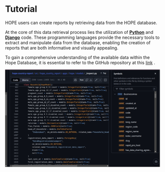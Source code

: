 # Tutorial

HOPE users can create reports by retrieving data from the HOPE database.

At the core of this data retrieval process lies the utilization of [**Python**](https://www.python.org/) and [**Django**](https://www.djangoproject.com/) code. These programming languages provide the necessary tools to extract and manipulate data from the database, enabling the creation of reports that are both informative and visually appealing.

To gain a comprehensive understanding of the available data within the Hope Database, it is essential to refer to the GitHub repository at this [link](https://github.com/unicef/hope-country-report/blob/develop/src/hope_country_report/apps/hope/models/_inspect.py) .

![Image](../_screenshots/Pasted_image1.png)

